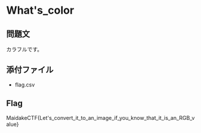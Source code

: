 # What's_color

## 問題文
カラフルです。

## 添付ファイル
- flag.csv

## Flag
MaidakeCTF{Let's_convert_it_to_an_image_if_you_know_that_it_is_an_RGB_value}
